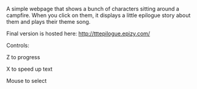 A simple webpage that shows a bunch of characters sitting around a campfire. When you click on them, it displays a little epilogue story about them and plays their theme song.

Final version is hosted here: http://tttepilogue.epizy.com/

Controls:

Z to progress

X to speed up text

Mouse to select
